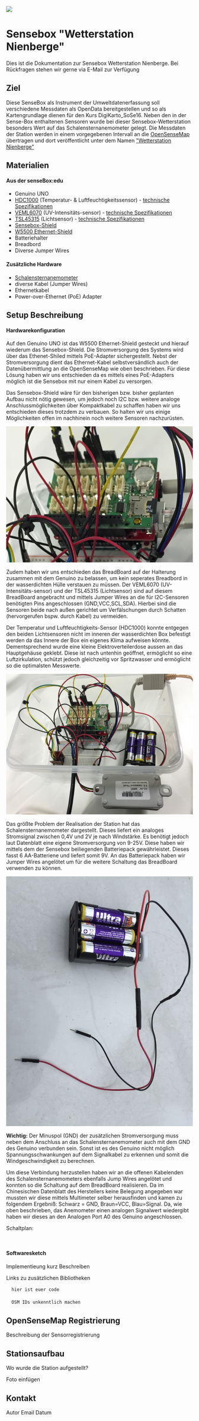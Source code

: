 <img src="https://github.com/sensebox/OER/blob/master/senseBox_edu/images/sensebox_logo_neu.png" width="200"/>

# Sensebox "Wetterstation Nienberge"
Dies ist die Dokumentation zur Sensebox Wetterstation Nienberge. Bei Rückfragen stehen wir gerne via E-Mail zur Verfügung

## Ziel
Diese SenseBox als Instrument der Umweltdatenerfassung soll verschiedene Messdaten als OpenData bereitgestellen und so als Kartengrundlage dienen für den Kurs DigiKarto_SoSe16.
Neben den in der Sense-Box enthaltenen Sensoren wurde bei dieser Sensebox-Wetterstation besonders Wert auf das Schalensternanemometer gelegt. 
Die Messdaten der Station werden in einem vorgegebenen Intervall an die [OpenSenseMap](http://opensensemap.org/) übertragen und dort veröffentlicht unter dem Namen ["Wetterstation Nienberge"](http://opensensemap.org/explore/573d736d566b8d3c11114aaf)

## Materialien
#### Aus der senseBox:edu
* Genuino UNO
* [HDC1000](http://www.watterott.com/de/HDC1000-Breakout) (Temperatur- & Luftfeuchtigkeitssensor) - [technische Spezifikationen](https://github.com/watterott/HDC100X-Breakout)
* [VEML6070](http://www.watterott.com/de/VEML6070-Breakout-UV-Lichtsensor) (UV-Intensitäts-sensor) - [technische Spezifikationen](https://github.com/watterott/VEML6070-Breakout)
* [TSL45315](http://www.watterott.com/de/TSL45315-Breakout) (Lichtsensor) - [technische Spezifikationen](https://github.com/watterott/TSL45315-Breakout)
* [Sensebox-Shield](https://github.com/watterott/SenseBox-Shield)
* [W5500 Ethernet-Shield](http://www.seeedstudio.com/wiki/W5500_Ethernet_Shield_v1.0)
* Batteriehalter
* Breadbord
* Diverse Jumper Wires

#### Zusätzliche Hardware
* [Schalensternanemometer](https://www.adafruit.com/product/1733)
* diverse Kabel (Jumper Wires)
* Ethernetkabel
* Power-over-Ethernet (PoE) Adapter

## Setup Beschreibung
#### Hardwarekonfiguration
Auf den Genuino UNO ist das W5500 Ethernet-Shield gesteckt und hierauf wiederum das Sensebox-Shield.
Die Stromversorgung des Systems wird über das Ethenet-Shiled mittels PoE-Adapter sichergestellt.
Nebst der Stromversorgung dient das Ethernet-Kabel selbstversändlich auch der Datenübermittlung an die OpenSenseMap wie oben beschrieben. Für diese Lösung haben wir uns entschieden da es mittels eines PoE-Adapters möglich ist die Sensebox mit nur einem Kabel zu versorgen. 

Das Sensebox-Shield wäre für den bisherigen bzw. bisher geplanten Aufbau nicht nötig gewesen, um jedoch noch I2C bzw. weitere analoge Anschlussmöglichkeiten über Kompaktkabel zu schaffen haben wir uns entschieden dieses trotzdem zu verbauen. So halten wir uns einige Möglichkeiten offen im nachhinein noch weitere Sensoren nachzurüsten.

![Aufbau des Genuino-Sandwiches](https://raw.githubusercontent.com/MatthesP/SenseBox/master/pictures/FullSizeRender.jpg)

Zudem haben wir uns entschieden das BreadBoard auf der Halterung zusammen mit dem Genuino zu belassen, um kein seperates Breadbord in der wasserdichten Hülle verstauen zu müssen. 
Der  VEML6070 (UV-Intensitäts-sensor) und der TSL45315 (Lichtsensor) sind auf diesem BreadBoard angebracht und mittels Jumper Wires an die für I2C-Sensoren benötigten Pins angeschlossen (GND,VCC,SCL,SDA). Hierbei sind die Sensoren beide nach außen gerichtet um Verfälschungen durch Schatten (hervorgerufen bspw. durch Kabel) zu vermeiden. 

Der Temperatur und Luftfeuchtigkeits-Sensor (HDC1000) konnte entgegen den beiden Lichtsensoren nicht im inneren der wasserdichten Box befestigt werden da das Innere der Box ein eigenes Klima aufweisen könnte. Dementsprechend wurde eine kleine Elektroverteilerdose aussen an das Hauptgehäuse geklebt. Diese ist nach untenhin geöffnet, ermöglicht so eine Luftzirkulation, schützt jedoch gleichzeitig vor Spritzwasser und ermöglicht so die optimalsten Messwerte.

![Gesamtaufbau](https://raw.githubusercontent.com/MatthesP/SenseBox/master/pictures/IMG_0844.JPG)

Das größte Problem der Realisation der Station hat das Schalensternanemometer dargestellt. Dieses liefert ein analoges Stromsignal zwischen 0,4V und 2V je nach Windstärke. Es benötigt jedoch laut Datenblatt eine eigene Stromversorgung von 9-25V. Diese haben wir mittels dem der Sensebox beiliegenden Batteriepack gewährleistet. Dieses fasst 6 AA-Batteriene und liefert somit 9V. An das Batteriepack haben wir Jumper Wires angelötet um für die weitere Schaltung das BreadBoard verwenden zu können.
  
  ![BatteriePack](https://raw.githubusercontent.com/MatthesP/SenseBox/master/pictures/IMG_0850.JPG)

**Wichtig:** Der Minuspol (GND) der zusätzlichen Stromversorgung muss neben dem Anschluss an das Schalensternanemometer auch mit dem GND des Genuino verbunden sein. Sonst ist es des Genuino nicht möglich Spannungsschwankungen auf dem Signalkabel zu erkennen und somit die Windgeschwindigkeit zu berechnen. 

Um diese Verbindung herzustellen haben wir an die offenen Kabelenden des Schalensternanemometers ebenfalls Jump Wires angelötet und konnten so die Schaltung auf dem BreadBoard realisieren. Da im Chinesischen Datenblatt des Herstellers keine Belegung angegeben war mussten wir diese mittels Multimeter selber herausfinden und kamen zu folgendem Ergebniß: Schwarz = GND, Braun=VCC, Blau=Signal. Da, wie oben beschrieben, das Anemometer einen analogen Signalwert wiedergibt haben wir dieses an den Analogen Port A0 des Genuino angeschlossen.

Schaltplan:





<image src=""/>

#### Softwaresketch
Implementieung kurz Beschreiben

Links zu zusätzlichen Bibliotheken

``` c
  hier ist euer code

  OSM IDs unkenntlich machen
```

## OpenSenseMap Registrierung
Beschreibung der Sensorregistrierung

## Stationsaufbau
Wo wurde die Station aufgestellt?

Foto einfügen

## Kontakt
Autor
Email
Datum

